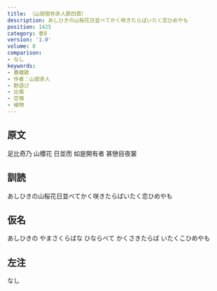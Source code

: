 ```yaml
---
title: （山部宿祢赤人歌四首）
description: あしひきの山桜花日並べてかく咲きたらばいたく恋ひめやも
position: 1425
category: 巻8
version: '1.0'
volume: 8
comparison:
- なし
keywords:
- 春雑歌
- 作者：山部赤人
- 野遊び
- 比喩
- 恋情
- 植物
---
```


## 原文

足比奇乃 山櫻花 日並而 如是開有者 甚戀目夜裳

## 訓読

あしひきの山桜花日並べてかく咲きたらばいたく恋ひめやも

## 仮名

あしひきの やまさくらばな ひならべて かくさきたらば いたくこひめやも

## 左注

なし
